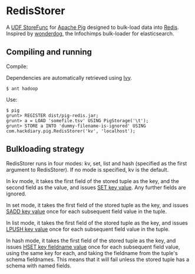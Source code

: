 # RedisStorer

A [UDF StoreFunc](http://pig.apache.org/docs/r0.8.0/udf.html#Store+Functions) for [Apache Pig](http://pig.apache.org/) designed to bulk-load data into [Redis](http://redis.io). Inspired by [wonderdog](https://github.com/infochimps/wonderdog), the Infochimps bulk-loader for elasticsearch.

## Compiling and running

Compile:

Dependencies are automatically retrieved using [Ivy](http://ant.apache.org/ivy/).

    $ ant hadoop

Use:

    $ pig
    grunt> REGISTER dist/pig-redis.jar;
    grunt> a = LOAD 'somefile.tsv' USING PigStorage('\t');
    grunt> STORE a INTO 'dummy-filename-is-ignored' USING com.hackdiary.pig.RedisStorer('kv', 'localhost');

## Bulkloading strategy

RedisStorer runs in four modes: kv, set, list and hash (specified as the first argument to RedisStorer). If no mode is specified, kv is the default.

In kv mode, it takes the first field of the stored tuple as the key, and the second field as the value, and issues [SET key value](http://redis.io/commands/set). Any further fields are ignored.

In set mode, it takes the first field of the stored tuple as the key, and issues [SADD key value](http://redis.io/commands/sadd) once for each subsequent field value in the tuple.

In list mode, it takes the first field of the stored tuple as the key, and issues [LPUSH key value](http://redis.io/commands/lpush) once for each subsequent field value in the tuple.

In hash mode, it takes the first field of the stored tuple as the key, and issues [HSET key fieldname value](http://redis.io/commands/hset) once for each subsequent field value, using the same key for each, and taking the fieldname from the tuple's schema fieldnames. This means that it will fail unless the stored tuple has a schema with named fields.
